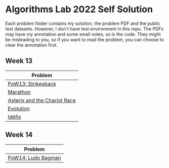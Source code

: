 # Algorithms Lab 2022 Self Solution

Each problem folder contains my solution, the problem PDF and the public test datasets. However, I don't have test environment in this repo. The PDFs may have my annotation and some small notes, so is the code. They might be misleading to you, so if you want to read the problem, you can choose to clear the annotation first.
## Week 13

| Problem                                                                    |
| -------------------------------------------------------------------------- |
| [PoW13: Strikesback](week13/00_strikesback/)                            |
| [Marathon](week13/01_marathon/)                                         |
| [Asterix and the Chariot Race](week13/02_asterix_and_the_chariot_race/) |
| [Evolution](week13/03_evolution/)                                       |
| [Idéfix](week13/04_idefix/)                                             |

## Week 14
| Problem                                         |
| ----------------------------------------------- |
| [PoW14: Ludo Bagman](week14/00_ludo_bagman/) |
